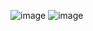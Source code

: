 ![image](https://user-images.githubusercontent.com/36649115/52619746-6bf8a300-2e57-11e9-844d-02a772a90959.png)
![image](https://user-images.githubusercontent.com/36649115/52619774-8599ea80-2e57-11e9-8d78-cd4737c54612.png)
